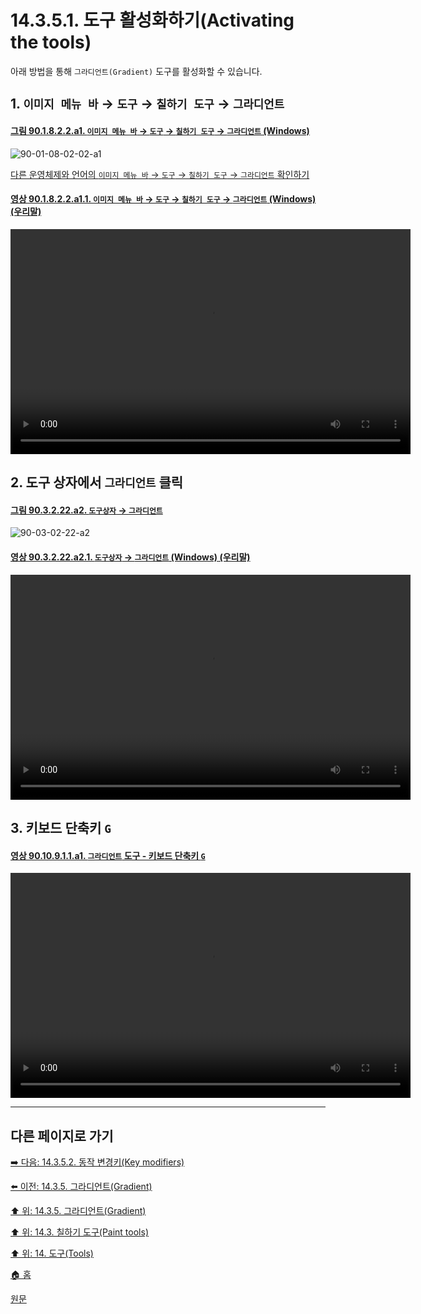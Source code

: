 # 14.3.5.1. 도구 활성화하기(Activating the tools)
아래 방법을 통해 `그라디언트(Gradient)` 도구를 활성화할 수 있습니다.

<a id="14-03-05-01-s1"></a>

## 1. `이미지 메뉴 바` → `도구` → `칠하기 도구` → `그라디언트`

<a id="90-01-08-02-02-a1"></a>

#### [그림 90.1.8.2.2.a1. `이미지 메뉴 바` → `도구` → `칠하기 도구` → `그라디언트` (Windows)](./90-01-08-02-02-gradient.md#90-01-08-02-02-a1)
![90-01-08-02-02-a1](https://github.com/wonder13662/gimp/assets/15767104/69c30956-0efd-4cfd-bd31-9585e6d7ec70)

[다른 운영체제와 언어의 `이미지 메뉴 바` → `도구` → `칠하기 도구` → `그라디언트` 확인하기](./90-01-08-02-02-gradient.md#90-01-08-02-02-a2)

<a id="90-01-08-02-02-a1-01"></a>

#### [영상 90.1.8.2.2.a1.1. `이미지 메뉴 바` → `도구` → `칠하기 도구` → `그라디언트` (Windows) (우리말)](./90-01-08-02-02-gradient.md#90-01-08-02-02-a1-01)
<video controls="controls" width="640" height="360" src="https://github.com/wonder13662/gimp/assets/15767104/c854af49-fdfe-43d5-a3f4-0e5f33279e78"></video>

<a id="14-03-05-01-s2"></a>

## 2. 도구 상자에서 `그라디언트` 클릭

<a id="90-03-02-22-a2"></a>

#### [그림 90.3.2.22.a2. `도구상자` → `그라디언트`](./90-03-02-22-gradient.md#90-03-02-22-a2)
![90-03-02-22-a2](https://github.com/wonder13662/gimp/assets/15767104/38dd2450-ba2d-4f63-8dff-d2d71f0147bb)

<a id="90-03-02-22-a2-01"></a>

#### [영상 90.3.2.22.a2.1. `도구상자` → `그라디언트` (Windows) (우리말)](./90-03-02-22-gradient.md#90-03-02-22-a2-01)
<video controls="controls" width="640" height="360" src="https://github.com/wonder13662/gimp/assets/15767104/dd5983ea-b688-4ba6-9417-2d3b86b7e26e"></video>

<a id="14-03-05-01-s3"></a>

## 3. 키보드 단축키 `G`

<a id="90-10-09-01-01-a1"></a>

#### [영상 90.10.9.1.1.a1. `그라디언트` 도구 - 키보드 단축키 `G`](./90-10-09-01-01-g.md#90-10-09-01-01-a1)
<video controls="controls" width="640" height="360" src="https://github.com/wonder13662/gimp/assets/15767104/68b198a0-be89-413a-9493-508a950b48e1"></video>

***

## 다른 페이지로 가기

[➡️ 다음: 14.3.5.2. 동작 변경키(Key modifiers)](./14-03-05-02-key_modifiers.md)

[⬅️ 이전: 14.3.5. 그라디언트(Gradient)](./14-03-05-00-gradient.md)

[⬆️ 위: 14.3.5. 그라디언트(Gradient)](./14-03-05-00-gradient.md)

[⬆️ 위: 14.3. 칠하기 도구(Paint tools)](./14-03-00-paint_tools.md)

[⬆️ 위: 14. 도구(Tools)](./14-00-tools.md)

[🏠 홈](./00-home.md)

[원문](https://docs.gimp.org/2.10/ko/gimp-tool-bucket-fill.html#idm12721)
